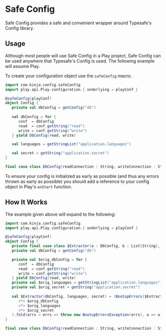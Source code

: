 # Safe Config

Safe Config provides a safe and convenient wrapper around Typesafe's Config library.

## Usage
Although most people will use Safe Config in a Play project, Safe Config can be used anywhere that Typesafe's Config is used. The following example will assume Play.

To create your configuration object use the `safeConfig` macro.
```scala
import com.kinja.config.safeConfig
import play.api.Play.configuration.{ underlying ⇒ playConf }

@safeConfig(playConf)
object Config {
   private val dbConfig = getConfig("db")
   
   val dbConfig = for {
      conf  ← dbConfig
      read  ← conf.getString("read")
      write ← conf.getString("write")
   } yield DbConfig(read, write)

   val languages = getStringList("application.languages")

   val secret = getString("application.secret")
}

final case class DbConfig(readConnection : String, writeConnection : String)
```
To ensure your config is initialized as early as possible (and thus any errors thrown as early as possible) you should add a reference to your config object in Play's `onStart` function.

## How It Works

The example given above will expand to the following:
```scala
import com.kinja.config.safeConfig
import play.api.Play.configuration.{ underlying ⇒ playConf }

@safeConfig(playConf)
object Config {
   private final case class $Extractor(a : DbConfig, b : List[String], c : String)
   private val dbConfig = getConfig("db")

   private val $orig_dbConfig = for {
      conf  ← dbConfig
      read  ← conf.getString("read")
      write ← conf.getString("write")
   } yield DbConfig(read, write)
   private val $orig_languages = getStringList("application.languages")
   private val $orig_secret = getString("application.secret")
   
   val $Extractor(dbConfig, languages, secret) = (BootupErrors($Extractor.apply _ curried)
      <*> $orig_dbConfig
      <*> $orig_languages
      <*> $orig_secret
   ).fold(errs ⇒ errs => throw new BootupErrorsException(errs), a => a)
}

final case class DbConfig(readConnection : String, writeConnection : String)
```
